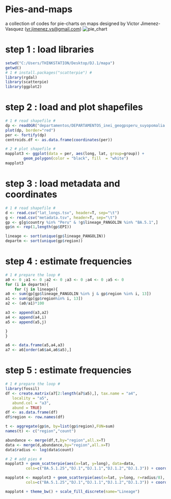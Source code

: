 # Pies-and-maps
a collection of codes for pie-charts on maps designed by Victor Jimenez-Vasquez (vr.jimenez.vs@gmail.com)
![pie_chart](https://github.com/Vjimenez-vasquez/Pies-and-maps/assets/89874227/5fa7d6a1-6274-4728-a7ea-45a0d3c193fe)

# step 1 : load libraries
```r
setwd("C:/Users/THINKSTATION/Desktop/DJ.1/mapa")
getwd()
# 1 # install.packages("scatterpie") #
library(rgdal)
library(scatterpie)
library(ggplot2)
```

# step 2 : load and plot shapefiles
```r
# 1 # read shapefile #
dp <- readOGR("departamentos/DEPARTAMENTOS_inei_geogpsperu_suyopomalia.shp")
plot(dp, border="red")
per <- fortify(dp)
centroids.df <- as.data.frame(coordinates(per))

# 2 # plot shapefile #
mapplot3 <- ggplot(data = per, aes(long, lat, group=group)) +
  		geom_polygon(color = "black", fill  = "white")
mapplot3
```

# step 3 : load metadata and coordinates
```r
# 1 # read shapefile #
d <- read.csv("lat_longs.tsv", header=T, sep="\t")
g <- read.csv("metadata.tsv", header=T, sep="\t")
gp <- g[g$country %in% "Peru" & !g$lineage_PANGOLIN %in% "BA.5.1",]
gp$n <- rep(1,length(gp$EPI))

lineage <- sort(unique(gp$lineage_PANGOLIN))
departm <- sort(unique(gp$region))
```

# step 4 : estimate frequencies 
```r
# 1 # prepare the loop #
a0 <- 0 ;a1 <- 0 ;a2 <- 0 ;a3 <- 0 ;a4 <- 0 ;a5 <- 0
for (i in departm){
	for (j in lineage){
a0 <- sum(gp[gp$lineage_PANGOLIN %in% j & gp$region %in% i, 13])
a1 <- sum(gp[gp$region%in% i, 13])
a2 <- (a0/a1)*100

a3 <- append(a3,a2)
a4 <- append(a4,i)
a5 <- append(a5,j)

}
}

a6 <- data.frame(a5,a4,a3)
a7 <- a6[order(a6$a4,a6$a5),]
```

# step 5 : estimate frequencies 
```r
# 1 # prepare the loop #
library(fossil)
df <- create.matrix(a7[2:length(a7$a5),], tax.name = "a4",
   locality = "a5",
   abund.col = "a3",
   abund = TRUE)
df <- as.data.frame(df)
df$region <- row.names(df)

t <- aggregate(gp$n, by=list(gp$region),FUN=sum)
names(t) <- c("region","count")

abundance <- merge(df,t,by="region",all.x=T)
data <- merge(d,abundance,by="region",all.x=T)
data$radius <- log(data$count)

# 2 # add pies #
mapplot3 + geom_scatterpie(aes(x=lat, y=long), data=data, 
	     cols=c("BA.5.1.25","DJ.1","DJ.1.1","DJ.1.2","DJ.1.3")) + coord_fixed()

mapplot4 <- mapplot3 + geom_scatterpie(aes(x=lat, y=long, r=radius/8), data=data, 
	     cols=c("BA.5.1.25","DJ.1","DJ.1.1","DJ.1.2","DJ.1.3")) + coord_fixed()

mapplot4 + theme_bw() + scale_fill_discrete(name="Lineage")
```
